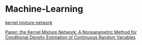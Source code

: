 # Machine-Learning 
  [kernel mixture network](https://janvdvegt.github.io/2017/06/07/Kernel-Mixture-Networks.html)  
  
  [Paper: the Kernel Mixture Network: A Nonparametric Method for Conditional Density Estimation of Continuous Random Variables](https://arxiv.org/abs/1705.07111)

